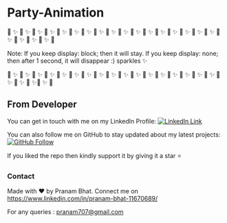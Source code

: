 # Party-Animation

:dizzy:  :sparkles: :dizzy:  :sparkles: :dizzy:  :sparkles: :dizzy:  :sparkles: :dizzy:  :sparkles: :dizzy: :sparkles: :dizzy: :sparkles: :dizzy: :sparkles: :dizzy: :sparkles: :dizzy:  :sparkles: :dizzy: :sparkles: :dizzy: :sparkles: :dizzy: :sparkles: :dizzy: :sparkles: :dizzy: :sparkles: :dizzy: :sparkles: :dizzy: :sparkles: :dizzy: :sparkles: :dizzy: :sparkles: :dizzy: :sparkles: :dizzy: :sparkles: :dizzy: 


Note: If you keep display: block; then it will stay. If you keep display: none; then after 1 second, it will disappear :) sparkles :sparkles:


:dizzy:  :sparkles: :dizzy:  :sparkles: :dizzy:  :sparkles: :dizzy:  :sparkles: :dizzy:  :sparkles: :dizzy: :sparkles: :dizzy: :sparkles: :dizzy: :sparkles: :dizzy: :sparkles: :dizzy:  :sparkles: :dizzy: :sparkles: :dizzy: :sparkles: :dizzy: :sparkles: :dizzy: :sparkles: :dizzy: :sparkles: :dizzy: :sparkles: :dizzy: :sparkles: :dizzy: :sparkles: :dizzy: :sparkles: :dizzy: :sparkles::dizzy: :sparkles: :dizzy: 


## From Developer

You can get in touch with me on my LinkedIn Profile: [![LinkedIn Link](https://img.shields.io/badge/Connect-Pranam%20Bhat-blue.svg?logo=linkedin&longCache=true&style=social&label=Connect
)](https://www.linkedin.com/in/pranam-bhat-11670689/)

You can also follow me on GitHub to stay updated about my latest projects: [![GitHub Follow](https://img.shields.io/badge/Connect-Pranam%20Bhat-blue.svg?logo=Github&longCache=true&style=social&label=Follow)](https://github.com/PranamBhat)

If you liked the repo then kindly support it by giving it a star ⭐

### Contact

Made with :heart: by Pranam Bhat. Connect me on https://www.linkedin.com/in/pranam-bhat-11670689/

For any queries : pranam707@gmail.com

